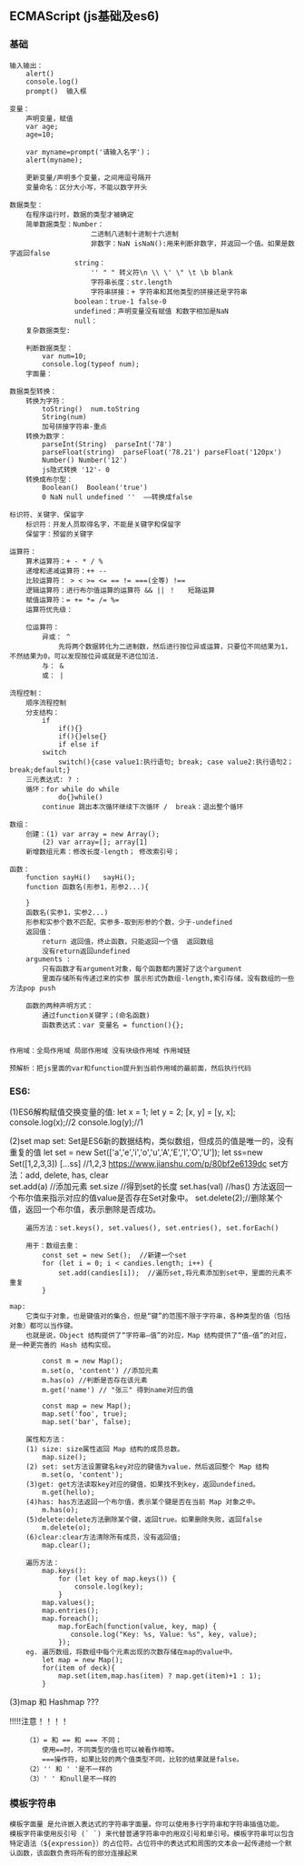 ## ECMAScript (js基础及es6)

### 基础
    输入输出：
        alert()
        console.log()
        prompt()  输入框

    变量：
        声明变量，赋值
        var age;
        age=10;

        var myname=prompt('请输入名字')；
        alert(myname);

        更新变量/声明多个变量，之间用逗号隔开
        变量命名：区分大小写，不能以数字开头

    数据类型：
        在程序运行时，数据的类型才被确定
        简单数据类型：Number：
                        二进制八进制十进制十六进制  
                        非数字：NaN isNaN():用来判断非数字，并返回一个值。如果是数字返回false
                    string：
                        '' " " 转义符\n \\ \' \" \t \b blank
                        字符串长度：str.length
                        字符串拼接：+ 字符串和其他类型的拼接还是字符串 
                    boolean：true-1 false-0
                    undefined：声明变量没有赋值 和数字相加是NaN
                    null：
        复杂数据类型:
        
        判断数据类型：
            var num=10;
            console.log(typeof num);
        字面量：

    数据类型转换：
        转换为字符：
            toString()  num.toString
            String(num)
            加号拼接字符串-重点
        转换为数字：
            parseInt(String)  parseInt('78')
            parseFloat(string)  parseFloat('78.21') parseFloat('120px')
            Number() Number('12')
            js隐式转换 '12'- 0
        转换成布尔型：
            Boolean()  Boolean('true')
            0 NaN null undefined ''  ——转换成false

    标识符、关键字、保留字
        标识符：开发人员取得名字，不能是关键字和保留字
        保留字：预留的关键字

    运算符：
        算术运算符：+ - * / % 
        递增和递减运算符：++ --
        比较运算符： > < >= <= == != ===(全等) !==
        逻辑运算符：进行布尔值运算的运算符 && || ！   短路运算
        赋值运算符：= += *= /= %=
        运算符优先级：

        位运算符：
            异或： ^
                先将两个数据转化为二进制数，然后进行按位异或运算，只要位不同结果为1，不然结果为0，可以发现按位异或就是不进位加法.
            与： &
            或： |

    流程控制：
        顺序流程控制
        分支结构：
            if 
                if(){}
                if(){}else{}
                if else if 
            switch 
                switch(){case value1:执行语句; break; case value2:执行语句2；break;default;}
        三元表达式: ? :
        循环：for while do while 
                do{}while()
            continue 跳出本次循环继续下次循环 /  break：退出整个循环

    数组：
        创建：(1) var array = new Array();
            (2) var array=[]; array[1]
        新增数组元素：修改长度-length； 修改索引号； 

    函数：
        function sayHi()   sayHi();
        function 函数名(形参1，形参2...){

        }
        函数名(实参1，实参2...)
        形参和实参个数不匹配，实参多-取到形参的个数，少于-undefined
        返回值：
            return 返回值，终止函数，只能返回一个值  返回数组
            没有return返回undefined
        arguments : 
            只有函数才有argument对象，每个函数都内置好了这个argument
            里面存储所有传递过来的实参 展示形式伪数组-length,索引存储，没有数组的一些方法pop push
    
        函数的两种声明方式：
            通过function关键字；(命名函数)
            函数表达式：var 变量名 = function(){};


    作用域：全局作用域 局部作用域 没有块级作用域 作用域链

    预解析：把js里面的var和function提升到当前作用域的最前面，然后执行代码

### ES6:
(1)ES6解构赋值交换变量的值:
        let x = 1;
        let y = 2;
        [x, y] = [y, x];
        console.log(x);//2
        console.log(y);//1

(2)set map
    set:
        Set是ES6新的数据结构，类似数组，但成员的值是唯一的，没有重复的值
        let set = new Set(['a','e','i','o','u','A','E','I','O','U']);
        let ss=new Set([1,2,3,3])
        [...ss] //1,2,3
        https://www.jianshu.com/p/80bf2e6139dc
        set方法：add, delete, has, clear  
                set.add(a) //添加元素
                set.size //得到set的长度
                set.has(val) //has() 方法返回一个布尔值来指示对应的值value是否存在Set对象中。
                set.delete(2);//删除某个值，返回一个布尔值，表示删除是否成功。
                
        遍历方法：set.keys(), set.values(), set.entries(), set.forEach()

        用于：数组去重：
            const set = new Set();  //新建一个set
            for (let i = 0; i < candies.length; i++) {
                set.add(candies[i]);  //遍历set,将元素添加到set中，里面的元素不重复
            }

    map:
        它类似于对象，也是键值对的集合，但是“键”的范围不限于字符串，各种类型的值（包括对象）都可以当作键。
        也就是说，Object 结构提供了“字符串—值”的对应，Map 结构提供了“值—值”的对应，是一种更完善的 Hash 结构实现。

            const m = new Map();
            m.set(o, 'content') //添加元素
            m.has(o) //判断是否存在该元素
            m.get('name') // "张三" 得到name对应的值

            const map = new Map();
            map.set('foo', true);
            map.set('bar', false);
        
        属性和方法：
        (1) size: size属性返回 Map 结构的成员总数。
            map.size();
        (2) set: set方法设置键名key对应的键值为value，然后返回整个 Map 结构
            m.set(o, 'content');
        (3)get: get方法读取key对应的键值，如果找不到key，返回undefined。
            m.get(hello);
        (4)has: has方法返回一个布尔值，表示某个键是否在当前 Map 对象之中。
            m.has(o);
        (5)delete:delete方法删除某个键，返回true。如果删除失败，返回false
            m.delete(o);
        (6)clear:clear方法清除所有成员，没有返回值;
            map.clear();
        
        遍历方法：
            map.keys():
                for (let key of map.keys()) {
                    console.log(key);
                }
            map.values();
            map.entries();
            map.foreach();
                map.forEach(function(value, key, map) {
                   console.log("Key: %s, Value: %s", key, value);
                });
        eg. 遍历数组，将数组中每个元素出现的次数存储在map的value中。
            let map = new Map();
            for(item of deck){
                map.set(item,map.has(item) ? map.get(item)+1 : 1);
            }
        
        
(3)map 和 Hashmap ???       
        
!!!!!注意！！！！

        （1）= 和 == 和 === 不同；
            使用==时，不同类型的值也可以被看作相等。
            ===操作符，如果比较的两个值类型不同，比较的结果就是false。
        （2）'' 和 ' '是不一样的   
        （3）' ' 和null是不一样的

### 模板字符串
    模板字面量 是允许嵌入表达式的字符串字面量。你可以使用多行字符串和字符串插值功能。
    模板字符串使用反引号 (` `) 来代替普通字符串中的用双引号和单引号。模板字符串可以包含特定语法（${expression}）的占位符。占位符中的表达式和周围的文本会一起传递给一个默认函数，该函数负责将所有的部分连接起来